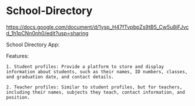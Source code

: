 # School-Directory

https://docs.google.com/document/d/1ysp_H47fTvpbpZs9tB5_Cw5u8iFJvcd_1h1pCNn0nh0/edit?usp=sharing



School Directory App:


  Features:
  
    1. Student profiles: Provide a platform to store and display information about students, such as their names, ID numbers, classes, and graduation date, and contact details.

    2. Teacher profiles: Similar to student profiles, but for teachers, including their names, subjects they teach, contact information, and position.








